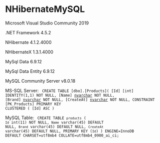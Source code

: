 # NHibernateMySQL

Microsoft Visual Studio Community 2019
<p>.NET Framework 4.5.2</p>
<p>NHibernate 4.1.2.4000</p>
<p>NHibernateX 1.3.1.4000</p>
<p>MySql Data 6.9.12</p>
<p>MySql Data Entity 6.9.12</p>
<p>MySQL Community Server v8.0.18</p>


MS-SQL Server:
<code>
CREATE TABLE [dbo].[Products](
	[Id] [int] IDENTITY(1,1) NOT NULL,
	[Name] [nvarchar](250) NOT NULL,
	[Brand] [nvarchar](max) NOT NULL,
	[CreateAt] [nvarchar](max) NOT NULL,
 CONSTRAINT [PK_Products] PRIMARY KEY CLUSTERED 
(
	[Id] ASC
)
</code>


MySQL Table:
<code>
CREATE TABLE `products` (
  `Id` int(11) NOT NULL,
  `Name` varchar(45) DEFAULT NULL,
  `Brand` varchar(45) DEFAULT NULL,
  `CreateAt` varchar(45) DEFAULT NULL,
  PRIMARY KEY (`Id`)
) ENGINE=InnoDB DEFAULT CHARSET=utf8mb4 COLLATE=utf8mb4_0900_ai_ci;
</code>
